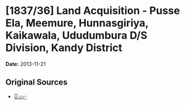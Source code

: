 # [1837/36] Land Acquisition - Pusse Ela, Meemure, Hunnasgiriya, Kaikawala, Ududumbura D/S Division, Kandy District

**Date:** 2013-11-21

## Original Sources

- [සිංහල](https://documents.gov.lk/view/extra-gazettes/2013/11/1837-36_S.pdf)
